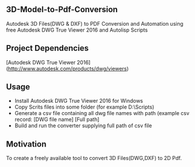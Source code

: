## 3D-Model-to-Pdf-Conversion

Autodesk 3D Files(DWG & DXF) to PDF Conversion and Automation using free Autodesk DWG True Viewer 2016 and Autolisp Scripts

## Project Dependencies

[Autodesk DWG True Viewer 2016] (http://www.autodesk.com/products/dwg/viewers) 


## Usage

* Install Autodesk DWG True Viewer 2016 for Windows
* Copy Scrits files into some folder (for example D:\Scripts\)
* Generate a csv file containing all dwg file names with path (example csv record: [DWG file name] [Full path]
* Build and run the converter supplying full path of csv file

## Motivation

To create a freely available tool to convert 3D Files(DWG,DXF) to 2D Pdf.






